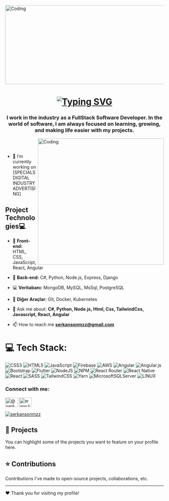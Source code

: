 <img align="center" alt="Coding" width ="800" height="250" src="https://jusmarktech.com/public/a/images/pages/web_development.gif">
<h1 align="center">
  <a href="https://git.io/typing-svg"><img src="https://readme-typing-svg.demolab.com?font=Fira+Code&size=23&duration=3000&pause=100&center=YANLI%C5%9E&vCenter=YANLI%C5%9E&repeat=do%C4%9Fru&width=435&lines=Hi+%F0%9F%91%8B%2C+I'm+Serkan+Sönmez" alt="Typing SVG" /></a>
</h1>

<h3 align="center">I work in the industry as a FullStack Software Developer. In the world of software, I am always focused on learning, growing, and making life easier with my projects.</h3>
<img align="right" alt="Coding" width ="400" src="https://cdn.dribbble.com/users/1162077/screenshots/3848914/programmer.gif">
<br>
<br>


- 🔭 I’m currently working on [SPECIALS DIGITAL INDUSTRY ADVERTİSİNG] 
## Project Technologies💻
- 🌱 **Front-end:** HTML, CSS, JavaScript, React, Angular
- 💬 **Back-end:** C#, Python, Node.js, Express, Django
- 💻 **Veritabanı:** MongoDB, MySQL, MsSql, PostgreSQL
- 🔭 **Diğer Araçlar:** Git, Docker, Kubernetes

- 💬 Ask me about: **C#, Python, Node.js, Html, Css, TailwindCss, Javascript, React, Angular**

- 📫 How to reach me **serkansonmzz@gmail.com**


# 💻 Tech Stack:
![CSS3](https://img.shields.io/badge/css3-%231572B6.svg?style=for-the-badge&logo=css3&logoColor=white) ![HTML5](https://img.shields.io/badge/html5-%23E34F26.svg?style=for-the-badge&logo=html5&logoColor=white) ![JavaScript](https://img.shields.io/badge/javascript-%23323330.svg?style=for-the-badge&logo=javascript&logoColor=%23F7DF1E) ![Firebase](https://img.shields.io/badge/firebase-%23039BE5.svg?style=for-the-badge&logo=firebase) ![AWS](https://img.shields.io/badge/AWS-%23FF9900.svg?style=for-the-badge&logo=amazon-aws&logoColor=white) ![Angular](https://img.shields.io/badge/angular-%23DD0031.svg?style=for-the-badge&logo=angular&logoColor=white) ![Angular.js](https://img.shields.io/badge/angular.js-%23E23237.svg?style=for-the-badge&logo=angularjs&logoColor=white) ![Bootstrap](https://img.shields.io/badge/bootstrap-%23563D7C.svg?style=for-the-badge&logo=bootstrap&logoColor=white) ![Flutter](https://img.shields.io/badge/Flutter-%2302569B.svg?style=for-the-badge&logo=Flutter&logoColor=white) ![NodeJS](https://img.shields.io/badge/node.js-6DA55F?style=for-the-badge&logo=node.js&logoColor=white) ![NPM](https://img.shields.io/badge/NPM-%23000000.svg?style=for-the-badge&logo=npm&logoColor=white) ![React Router](https://img.shields.io/badge/React_Router-CA4245?style=for-the-badge&logo=react-router&logoColor=white) ![React Native](https://img.shields.io/badge/react_native-%2320232a.svg?style=for-the-badge&logo=react&logoColor=%2361DAFB) ![React](https://img.shields.io/badge/react-%2320232a.svg?style=for-the-badge&logo=react&logoColor=%2361DAFB) ![SASS](https://img.shields.io/badge/SASS-hotpink.svg?style=for-the-badge&logo=SASS&logoColor=white) ![TailwindCSS](https://img.shields.io/badge/tailwindcss-%2338B2AC.svg?style=for-the-badge&logo=tailwind-css&logoColor=white) ![Yarn](https://img.shields.io/badge/yarn-%232C8EBB.svg?style=for-the-badge&logo=yarn&logoColor=white) ![MicrosoftSQLServer](https://img.shields.io/badge/Microsoft%20SQL%20Sever-CC2927?style=for-the-badge&logo=microsoft%20sql%20server&logoColor=white) 	 ![LINUX](https://img.shields.io/badge/Linux-FCC624?style=for-the-badge&logo=linux&logoColor=black)

<h3 align="left">Connect with me:</h3>
<p align="left">
<a href="https://twitter.com/serkansonmzz" target="_blank"><img align="center" src="https://raw.githubusercontent.com/rahuldkjain/github-profile-readme-generator/master/src/images/icons/Social/twitter.svg" alt="@serkansonmzz" height="30" width="40" /></a>
<a href="https://www.linkedin.com/in/serkan-sönmez-a07967248" target="_blank"><img align="center" src="https://raw.githubusercontent.com/rahuldkjain/github-profile-readme-generator/master/src/images/icons/Social/linked-in-alt.svg" alt="www.linkedin.com/in/serkan-sönmez-a07967248" height="30" width="40" /></a>
  <p align="left"> <a href="[https://twitter.com/serkansonmzz]" target="blank"><img src="https://img.shields.io/twitter/follow/serkansonmzz?logo=twitter&style=for-the-badge" alt="serkansonmzz" /></a> </p>
</p>

## 🌟 Projects
You can highlight some of the projects you want to feature on your profile here.

## ⭐ Contributions
Contributions I've made to open-source projects, collaborations, etc.

---
❤️ Thank you for visiting my profile!
